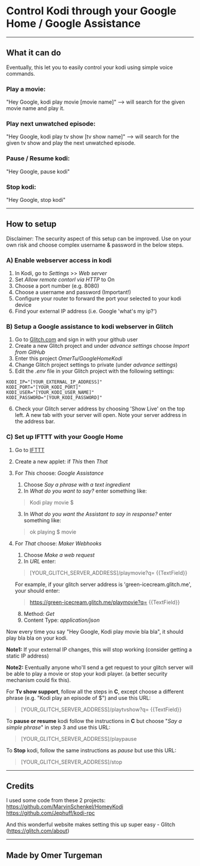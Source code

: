 Control Kodi through your Google Home / Google Assistance
=========================

------------
## What it can do

Eventually, this let you to easily control your kodi using simple voice commands.

### **Play a movie:**
"Hey Google, kodi play movie [movie name]" --> will search for the given movie name and play it.

### **Play next unwatched episode:**
"Hey Google, kodi play tv show [tv show name]" --> will search for the given tv show and play the next unwatched episode.

### **Pause / Resume kodi:**
"Hey Google, pause kodi"

### **Stop kodi:**
"Hey Google, stop kodi"

------------
## How to setup

Disclaimer: The security aspect of this setup can be improved. Use on your own risk and choose complex username & password in the below steps.

### **A) Enable webserver access in kodi**
1. In Kodi, go to *Settings* >> *Web server*
2. Set *Allow remote contorl via HTTP* to On
3. Choose a port number (e.g. 8080)
4. Choose a username and password (Important!)
5. Configure your router to forward the port your selected to your kodi device
6. Find your external IP address (i.e. Google 'what's my ip?')


### **B) Setup a Google assistance to kodi webserver in Glitch**
1. Go to [Glitch.com](https://glitch.com) and sign in with your github user
2. Create a new Glitch project and under *advance settings* choose *Import from GitHub*
3. Enter this project *OmerTu/GoogleHomeKodi*
4. Change Glitch project settings to private (under *advance settings*)
5. Edit the *.env* file in your Glitch project with the following settings:
```
KODI_IP="[YOUR_EXTERNAL_IP_ADDRESS]"
KODI_PORT="[YOUR_KODI_PORT]"
KODI_USER="[YOUR_KODI_USER_NAME]"
KODI_PASSWORD="[YOUR_KODI_PASSWORD]"
```
6. Check your Glitch server address by choosing 'Show Live' on the top left. A new tab with your server will open. Note your server address in the address bar.


### C) Set up IFTTT with your Google Home

1. Go to [IFTTT](https://ifttt.com)
2. Create a new applet: if *This* then *That*
3. For *This* choose: *Google Assistance*
    1. Choose *Say a phrase with a text ingredient*
    2. In *What do you want to say?* enter something like:
    > Kodi play movie $
    3. In *What do you want the Assistant to say in response?* enter something like:
    > ok playing $ movie
4. For *That* choose: *Maker Webhooks*
    1. Choose *Make a web request*
    2. In *URL* enter:
    >[YOUR_GLITCH_SERVER_ADDRESS]/playmovie?q= {{TextField}}
    
    For example, if your glitch server address is 'green-icecream.glitch.me', your should enter:
    >https://green-icecream.glitch.me/playmovie?q= {{TextField}}
    
    8. Method: *Get*
    9. Content Type: *application/json*


Now every time you say "Hey Google, Kodi play movie bla bla", it should play bla bla on your kodi.

**Note1:** If your external IP changes, this will stop working (consider getting a static IP address)

**Note2:** Eventually anyone who'll send a get request to your glitch server will be able to play a movie or stop your kodi player. (a better security mechanism could fix this).

For **Tv show support**, follow all the steps in **C**, except choose a different phrase (e.g. "Kodi play an episode of $") and use this URL:
>[YOUR_GLITCH_SERVER_ADDRESS]/playtvshow?q= {{TextField}}

To **pause or resume** kodi follow the instructions in **C** but choose "*Say a simple phrase*" in step 3 and use this URL:
>[YOUR_GLITCH_SERVER_ADDRESS]/playpause

To **Stop** kodi, follow the same instructions as *pause* but use this URL:
>[YOUR_GLITCH_SERVER_ADDRESS]/stop


------------
## Credits ##
I used some code from these 2 projects:
https://github.com/MarvinSchenkel/HomeyKodi
https://github.com/Jephuff/kodi-rpc

And this wonderful website makes setting this up super easy -  Glitch (https://glitch.com/about)


-----------------
Made by Omer Turgeman
-----------------
